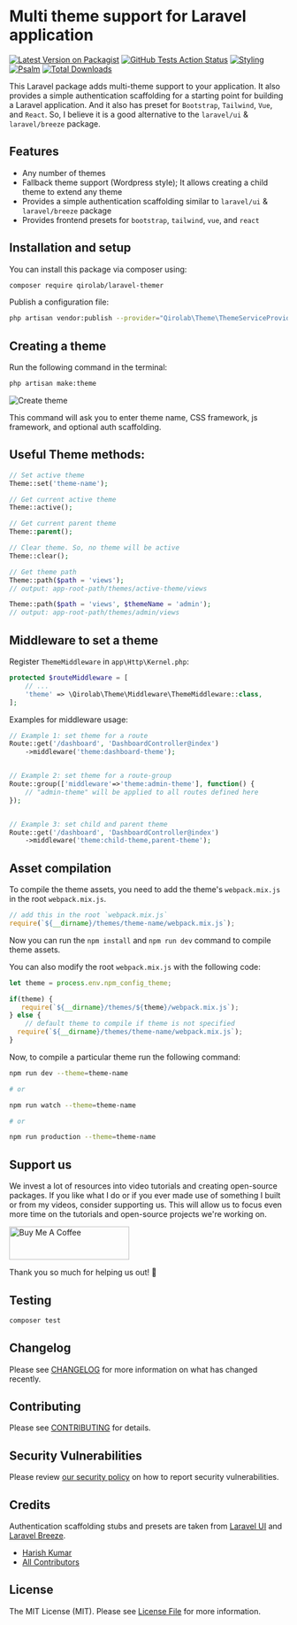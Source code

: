# Multi theme support for Laravel application

[![Latest Version on Packagist](https://img.shields.io/packagist/v/qirolab/laravel-themer.svg?style=flat-square)](https://packagist.org/packages/qirolab/laravel-themer)
[![GitHub Tests Action Status](https://img.shields.io/github/workflow/status/qirolab/laravel-themer/Tests?label=Tests)](https://github.com/qirolab/laravel-themer/actions?query=workflow%3ATests+branch%3Amaster)
[![Styling](https://github.com/qirolab/laravel-themer/workflows/Check%20&%20fix%20styling/badge.svg)](https://github.com/qirolab/laravel-themer/actions?query=workflow%3A%22Check+%26+fix+styling%22)
[![Psalm](https://github.com/qirolab/laravel-themer/workflows/Psalm/badge.svg)](https://github.com/qirolab/laravel-themer/actions?query=workflow%3APsalm)
[![Total Downloads](https://img.shields.io/packagist/dt/qirolab/laravel-themer.svg?style=flat-square)](https://packagist.org/packages/qirolab/laravel-themer)


This Laravel package adds multi-theme support to your application. It also provides a simple authentication scaffolding for a starting point for building a Laravel application. And it also has preset for  `Bootstrap`, `Tailwind`, `Vue`, and `React`. So, I believe it is a good alternative to the `laravel/ui` & `laravel/breeze` package.

## Features
- Any number of themes
- Fallback theme support (Wordpress style); It allows creating a child theme to extend any theme
- Provides a simple authentication scaffolding similar to `laravel/ui` & `laravel/breeze` package
- Provides frontend presets for `bootstrap`, `tailwind`, `vue`, and `react`

## Installation and setup

You can install this package via composer using:
```bash
composer require qirolab/laravel-themer
```

Publish a configuration file:
```bash
php artisan vendor:publish --provider="Qirolab\Theme\ThemeServiceProvider" --tag="config"
```

## Creating a theme

Run the following command in the terminal:
```bash
php artisan make:theme
```
<img
src="https://i.imgur.com/qLy7Iex.png" alt="Create theme" />

This command will ask you to enter theme name, CSS framework, js framework, and optional auth scaffolding.

## Useful Theme methods:

```php
// Set active theme
Theme::set('theme-name');

// Get current active theme
Theme::active();

// Get current parent theme
Theme::parent();

// Clear theme. So, no theme will be active
Theme::clear();

// Get theme path
Theme::path($path = 'views');
// output: app-root-path/themes/active-theme/views

Theme::path($path = 'views', $themeName = 'admin');
// output: app-root-path/themes/admin/views
```

## Middleware to set a theme
Register `ThemeMiddleware` in `app\Http\Kernel.php`:

```php
protected $routeMiddleware = [
    // ...
    'theme' => \Qirolab\Theme\Middleware\ThemeMiddleware::class,
];
```
Examples for middleware usage:
```php
// Example 1: set theme for a route
Route::get('/dashboard', 'DashboardController@index')
    ->middleware('theme:dashboard-theme');


// Example 2: set theme for a route-group
Route::group(['middleware'=>'theme:admin-theme'], function() {
    // "admin-theme" will be applied to all routes defined here
});


// Example 3: set child and parent theme
Route::get('/dashboard', 'DashboardController@index')
    ->middleware('theme:child-theme,parent-theme');
```

## Asset compilation
 To compile the theme assets, you need to add the theme's `webpack.mix.js` in
 the root `webpack.mix.js`.

```js
// add this in the root `webpack.mix.js`
require(`${__dirname}/themes/theme-name/webpack.mix.js`);
```
Now you can run the `npm install` and `npm run dev` command to compile theme assets.

You can also modify the root `webpack.mix.js` with the following code:
```js
let theme = process.env.npm_config_theme;

if(theme) {
   require(`${__dirname}/themes/${theme}/webpack.mix.js`);
} else {
    // default theme to compile if theme is not specified
  require(`${__dirname}/themes/theme-name/webpack.mix.js`);
}
```

Now, to compile a particular theme run the following command:

```bash
npm run dev --theme=theme-name

# or

npm run watch --theme=theme-name

# or

npm run production --theme=theme-name
```

## Support us
We invest a lot of resources into video tutorials and creating open-source packages. If you like what I do or if you ever made use of something I built or from my videos, consider supporting us. This will allow us to focus even more time on the tutorials and open-source projects we're working on.

<a href="https://www.buymeacoffee.com/qirolab" target="_blank"><img
src="https://i.imgur.com/zHowozE.png" alt="Buy Me A Coffee" style="height: 60px
!important; width: 217px !important;"></a>

Thank you so much for helping us out! 🥰

## Testing

```bash
composer test
```

## Changelog

Please see [CHANGELOG](CHANGELOG.md) for more information on what has changed recently.

## Contributing

Please see [CONTRIBUTING](.github/CONTRIBUTING.md) for details.

## Security Vulnerabilities

Please review [our security policy](../../security/policy) on how to report security vulnerabilities.

## Credits
Authentication scaffolding stubs and presets are taken from [Laravel
UI](https://github.com/laravel/ui) and [Laravel Breeze](https://github.com/laravel/breeze).

- [Harish Kumar](https://github.com/hkp22)
- [All Contributors](../../contributors)

## License

The MIT License (MIT). Please see [License File](LICENSE.md) for more information.
